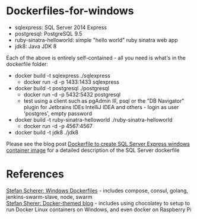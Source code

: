 # Dockerfiles-for-windows

* sqlexpress: SQL Server 2014 Express
* postgresql: PostgreSQL 9.5
* ruby-sinatra-helloworld: simple "hello world" ruby sinatra web app
* jdk8: Java JDK 8

Each of the above is entirely self-contained - all you need is what's in the dockerfile folder:
* docker build -t sqlexpress ./sqlexpress
  * docker run -d -p 1433:1433 sqlexpress
* docker build -t postgresql ./postgresql
  * docker run -d -p 5432:5432 postgresql
  * test using a client such as pgAdmin III, psql or the "DB Navigator" plugin for Jetbrains IDEs IntelliJ IDEA and others - login as user 'postgres', empty password
* docker build -t ruby-sinatra-helloworld ./ruby-sinatra-helloworld
  * docker run -d -p 4567:4567
* docker build -t jdk8 ./jdk8

Please see the blog post [Dockerfile to create SQL Server Express windows container image](http://26thcentury.com/2016/01/03/dockerfile-to-create-sql-server-express-windows-container-image/) for a detailed description of the SQL Server dockerfile

# References
[Stefan Scherer: Windows Dockerfiles](https://github.com/StefanScherer/dockerfiles-windows) - includes compose, consul, golang, jenkins-swarm-slave, node, swarm <br />
[Stefan Sherer: Docker-themed blog](https://stefanscherer.github.io/) - includes using chocolatey to setup to run Docker Linux containers on Windows, and even docker on Raspberry Pi <br />
